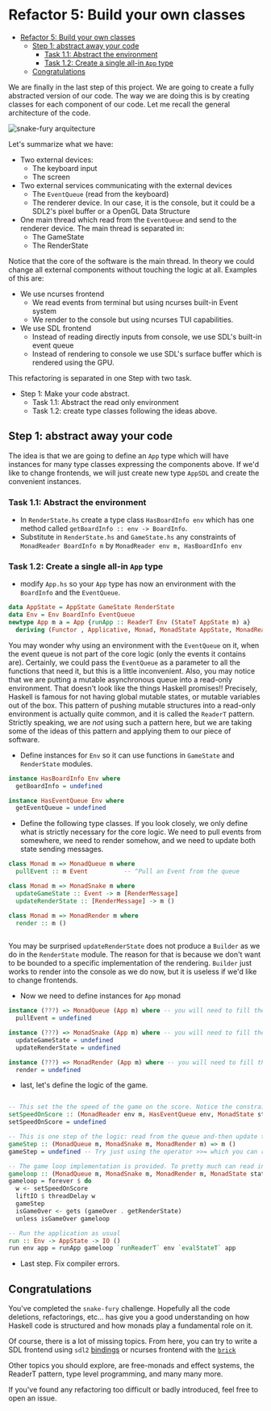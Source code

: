 # Refactor 5: Build your own classes

- [Refactor 5: Build your own classes](#refactor-5-build-your-own-classes)
  - [Step 1: abstract away your code](#step-1-abstract-away-your-code)
    - [Task 1.1: Abstract the environment](#task-11-abstract-the-environment)
    - [Task 1.2: Create a single all-in `App` type](#task-12-create-a-single-all-in-app-type)
  - [Congratulations](#congratulations)

We are finally in the last step of this project. We are going to create a fully abstracted version of our code. The way we are doing this is by creating classes for each component of our code. Let me recall the general architecture of the code.

![snake-fury arquitecture](../../snake-fury/assets/snake_arquitecture.png)

Let's summarize what we have:

- Two external devices:
  - The keyboard input
  - The screen
- Two external services communicating with the external devices
  - The `EventQueue` (read from the keyboard)
  - The renderer device. In our case, it is the console, but it could be a SDL2's pixel buffer or a OpenGL Data Structure
- One main thread which read from the `EventQueue` and send to the renderer device. The main thread is separated in:
  - The GameState
  - The RenderState

Notice that the core of the software is the main thread. In theory we could change all external components without touching the logic at all. Examples of this are:

- We use ncurses frontend
  - We read events from terminal but using ncurses built-in Event system
  - We render to the console but using ncurses TUI capabilities.
- We use SDL frontend
  - Instead of reading directly inputs from console, we use SDL's built-in event queue
  - Instead of rendering to console we use SDL's surface buffer which is rendered using the GPU.

This refactoring is separated in one Step with two task.

- Step 1: Make your code abstract.
  - Task 1.1: Abstract the read only environment
  - Task 1.2: create type classes following the ideas above.

## Step 1: abstract away your code

The idea is that we are going to define an `App` type which will have instances for many type classes expressing the components above. If we'd like to change frontends, we will just create new type `AppSDL` and create the convenient instances.

### Task 1.1: Abstract the environment

- In `RenderState.hs` create a type class `HasBoardInfo env` which has one method called `getBoardInfo :: env -> BoardInfo`.
- Substitute in `RenderState.hs` and `GameState.hs` any constraints of `MonadReader BoardInfo m` by `MonadReader env m, HasBoardInfo env`

### Task 1.2: Create a single all-in `App` type

- modify `App.hs` so your `App` type has now an environment with the `BoardInfo` and the `EventQueue`.

```haskell
data AppState = AppState GameState RenderState
data Env = Env BoardInfo EventQueue
newtype App m a = App {runApp :: ReaderT Env (StateT AppState m) a}
  deriving (Functor , Applicative, Monad, MonadState AppState, MonadReader Env, MonadIO)
```

You may wonder why using an environment with the `EventQueue` on it, when the event queue is not part of the core logic (only the events it contains are). Certainly, we could pass the `EventQueue` as a parameter to all the functions that need it, but this is a little inconvenient. Also, you may notice that we are putting a mutable asynchronous queue into a read-only environment. That doesn't look like the things Haskell promises!! Precisely, Haskell is famous for not having global mutable states, or mutable variables out of the box. This pattern of pushing mutable structures into a read-only environment is actually quite common, and it is called the `ReaderT` pattern. Strictly speaking, we are _not_ using such a pattern here, but we are taking some of the ideas of this pattern and applying them to our piece of software.

- Define instances for `Env` so it can use functions in `GameState` and `RenderState` modules.

```haskell
instance HasBoardInfo Env where
  getBoardInfo = undefined

instance HasEventQueue Env where
  getEventQueue = undefined
```

- Define the following type classes. If you look closely, we only define what is strictly necessary for the core logic. We need to pull events from somewhere, we need to render somehow, and we need to update both state sending messages.

```haskell
class Monad m => MonadQueue m where
  pullEvent :: m Event          -- ^Pull an Event from the queue

class Monad m => MonadSnake m where
  updateGameState :: Event -> m [RenderMessage]
  updateRenderState :: [RenderMessage] -> m ()

class Monad m => MonadRender m where
  render :: m ()
  
```

You may be surprised `updateRenderState` does not produce a `Builder` as we do in the `RenderState` module. The reason for that is because we don't want to be bounded to a specific implementation of the rendering. `Builder` just works to render into the console as we do now, but it is useless if we'd like to change frontends.

- Now we need to define instances for `App` monad

```haskell
instance (???) => MonadQueue (App m) where -- you will need to fill the ???
  pullEvent = undefined

instance (???) => MonadSnake (App m) where -- you will need to fill the ???
  updateGameState = undefined
  updateRenderState = undefined

instance (???) => MonadRender (App m) where -- you will need to fill the ???
  render = undefined
```

- last, let's define the logic of the game.

```haskell

-- This set the the speed of the game on the score. Notice the constraint give access to all the components.
setSpeedOnScore :: (MonadReader env m, HasEventQueue env, MonadState state m, HasRenderState state, MonadIO m) => m Int
setSpeedOnScore = undefined

-- This is one step of the logic: read from the queue and-then update the game state and-then update the render state and-then render
gameStep :: (MonadQueue m, MonadSnake m, MonadRender m) => m ()
gameStep = undefined -- Try just using the operator >>= which you can read as "(m >>= f) do m and-then f"

-- The game loop implementation is provided. To pretty much can read in english.
gameloop :: (MonadQueue m, MonadSnake m, MonadRender m, MonadState state m, HasRenderState state, MonadReader env m, HasEventQueue env, MonadIO m) => m ()
gameloop = forever $ do
  w <- setSpeedOnScore 
  liftIO $ threadDelay w
  gameStep
  isGameOver <- gets (gameOver . getRenderState)
  unless isGameOver gameloop

-- Run the application as usual
run :: Env -> AppState -> IO ()
run env app = runApp gameloop `runReaderT` env `evalStateT` app

```

- Last step. Fix compiler errors.

## Congratulations

You've completed the `snake-fury` challenge. Hopefully all the code deletions, refactorings, etc... has give you a good understanding on how Haskell code is structured and how monads play a fundamental role on it.

Of course, there is a lot of missing topics. From here, you can try to write a SDL frontend using `sdl2` [bindings](https://hackage.haskell.org/package/sdl2) or ncurses frontend with the [`brick`](https://hackage.haskell.org/package/brick)

Other topics you should explore, are free-monads and effect systems, the ReaderT pattern, type level programming, and many many more.

If you've found any refactoring too difficult or badly introduced, feel free to open an issue.
